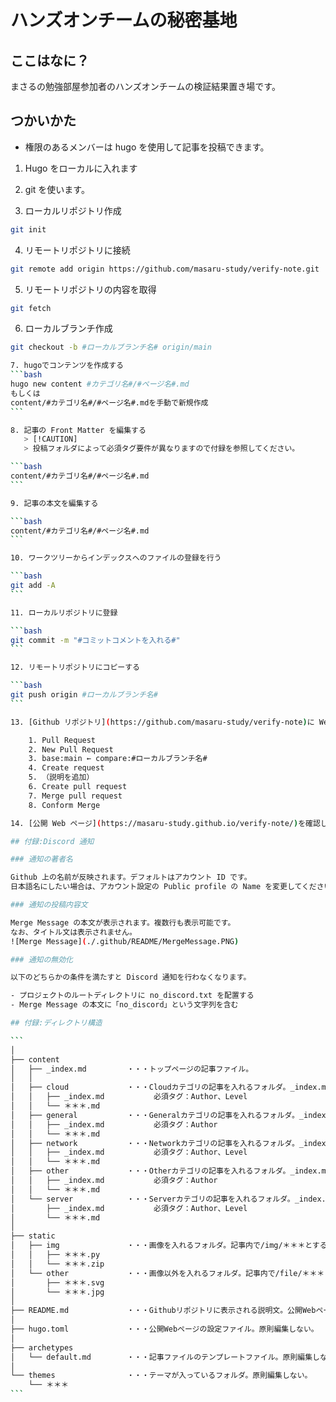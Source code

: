 # ハンズオンチームの秘密基地

## ここはなに？

まさるの勉強部屋参加者のハンズオンチームの検証結果置き場です。

## つかいかた

- 権限のあるメンバーは hugo を使用して記事を投稿できます。

1. Hugo をローカルに入れます
2. git を使います。

3. ローカルリポジトリ作成

```bash
git init
```

4. リモートリポジトリに接続

```bash
git remote add origin https://github.com/masaru-study/verify-note.git
```

5. リモートリポジトリの内容を取得

```bash
git fetch
```

6. ローカルブランチ作成

````bash
git checkout -b #ローカルブランチ名# origin/main

7. hugoでコンテンツを作成する
```bash
hugo new content #カテゴリ名#/#ページ名#.md
もしくは
content/#カテゴリ名#/#ページ名#.mdを手動で新規作成
```

8. 記事の Front Matter を編集する
   > [!CAUTION]
   > 投稿フォルダによって必須タグ要件が異なりますので付録を参照してください。

```bash
content/#カテゴリ名#/#ページ名#.md
```

9. 記事の本文を編集する

```bash
content/#カテゴリ名#/#ページ名#.md
```

10. ワークツリーからインデックスへのファイルの登録を行う

```bash
git add -A
```

11. ローカルリポジトリに登録

```bash
git commit -m "#コミットコメントを入れる#"
```

12. リモートリポジトリにコピーする

```bash
git push origin #ローカルブランチ名#
```

13. [Github リポジトリ](https://github.com/masaru-study/verify-note)に Web アクセスして結合する。

    1. Pull Request
    2. New Pull Request
    3. base:main ← compare:#ローカルブランチ名#
    4. Create request
    5. （説明を追加）
    6. Create pull request
    7. Merge pull request
    8. Conform Merge

14. [公開 Web ページ](https://masaru-study.github.io/verify-note/)を確認して更新されていれば完了

## 付録:Discord 通知

### 通知の著者名

Github 上の名前が反映されます。デフォルトはアカウント ID です。
日本語名にしたい場合は、アカウント設定の Public profile の Name を変更してください。

### 通知の投稿内容文

Merge Message の本文が表示されます。複数行も表示可能です。
なお、タイトル文は表示されません。
![Merge Message](./.github/README/MergeMessage.PNG)

### 通知の無効化

以下のどちらかの条件を満たすと Discord 通知を行わなくなります。

- プロジェクトのルートディレクトリに no_discord.txt を配置する
- Merge Message の本文に「no_discord」という文字列を含む

## 付録:ディレクトリ構造

```
│
├── content
│   ├── _index.md         ・・・トップページの記事ファイル。
│   │
│   ├── cloud             ・・・Cloudカテゴリの記事を入れるフォルダ。_index.mdはカテゴリトップページ。
│   │   ├── _index.md           必須タグ：Author、Level
│   │   └── ＊＊＊.md
│   ├── general           ・・・Generalカテゴリの記事を入れるフォルダ。_index.mdはカテゴリトップページ。
│   │   ├── _index.md           必須タグ：Author
│   │   └── ＊＊＊.md
│   ├── network           ・・・Networkカテゴリの記事を入れるフォルダ。_index.mdはカテゴリトップページ。
│   │   ├── _index.md           必須タグ：Author、Level
│   │   └── ＊＊＊.md
│   ├── other             ・・・Otherカテゴリの記事を入れるフォルダ。_index.mdはカテゴリトップページ。
│   │   ├── _index.md           必須タグ：Author
│   │   └── ＊＊＊.md
│   └── server            ・・・Serverカテゴリの記事を入れるフォルダ。_index.mdはカテゴリトップページ。
│       ├── _index.md           必須タグ：Author、Level
│       └── ＊＊＊.md
│
├── static
│   ├── img               ・・・画像を入れるフォルダ。記事内で/img/＊＊＊とすると参照する。
│   │   ├── ＊＊＊.py
│   │   └── ＊＊＊.zip
│   └── other             ・・・画像以外を入れるフォルダ。記事内で/file/＊＊＊とすると参照する。
│       ├── ＊＊＊.svg
│       └── ＊＊＊.jpg
│
├── README.md             ・・・Githubリポジトリに表示される説明文。公開Webページには表示されない。
│
├── hugo.toml             ・・・公開Webページの設定ファイル。原則編集しない。
│
├── archetypes
│   └── default.md        ・・・記事ファイルのテンプレートファイル。原則編集しない。
│
└── themes                ・・・テーマが入っているフォルダ。原則編集しない。
    └── ＊＊＊
```
````
